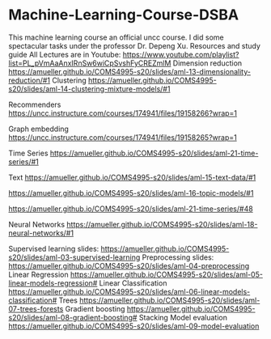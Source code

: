 # Machine-Learning-Course-DSBA
This machine learning course an official uncc course. I did some spectacular tasks under the professor Dr. Depeng Xu.
Resources and study guide
All Lectures are in Youtube: https://www.youtube.com/playlist?list=PL_pVmAaAnxIRnSw6wiCpSvshFyCREZmlM
Dimension reduction
https://amueller.github.io/COMS4995-s20/slides/aml-13-dimensionality-reduction/#1
Clustering
https://amueller.github.io/COMS4995-s20/slides/aml-14-clustering-mixture-models/#1

Recommenders
https://uncc.instructure.com/courses/174941/files/19158266?wrap=1

Graph embedding
https://uncc.instructure.com/courses/174941/files/19158265?wrap=1

Time Series
https://amueller.github.io/COMS4995-s20/slides/aml-21-time-series/#1

Text
https://amueller.github.io/COMS4995-s20/slides/aml-15-text-data/#1

https://amueller.github.io/COMS4995-s20/slides/aml-16-topic-models/#1

https://amueller.github.io/COMS4995-s20/slides/aml-21-time-series/#48

Neural Networks
https://amueller.github.io/COMS4995-s20/slides/aml-18-neural-networks/#1

Supervised learning
slides: https://amueller.github.io/COMS4995-s20/slides/aml-03-supervised-learning
Preprocessing
slides: https://amueller.github.io/COMS4995-s20/slides/aml-04-preprocessing
Linear Regression
https://amueller.github.io/COMS4995-s20/slides/aml-05-linear-models-regression#
Linear Classification
https://amueller.github.io/COMS4995-s20/slides/aml-06-linear-models-classification#
Trees 
https://amueller.github.io/COMS4995-s20/slides/aml-07-trees-forests
Gradient boosting
https://amueller.github.io/COMS4995-s20/slides/aml-08-gradient-boosting#
Stacking
Model evaluation 
https://amueller.github.io/COMS4995-s20/slides/aml-09-model-evaluation
